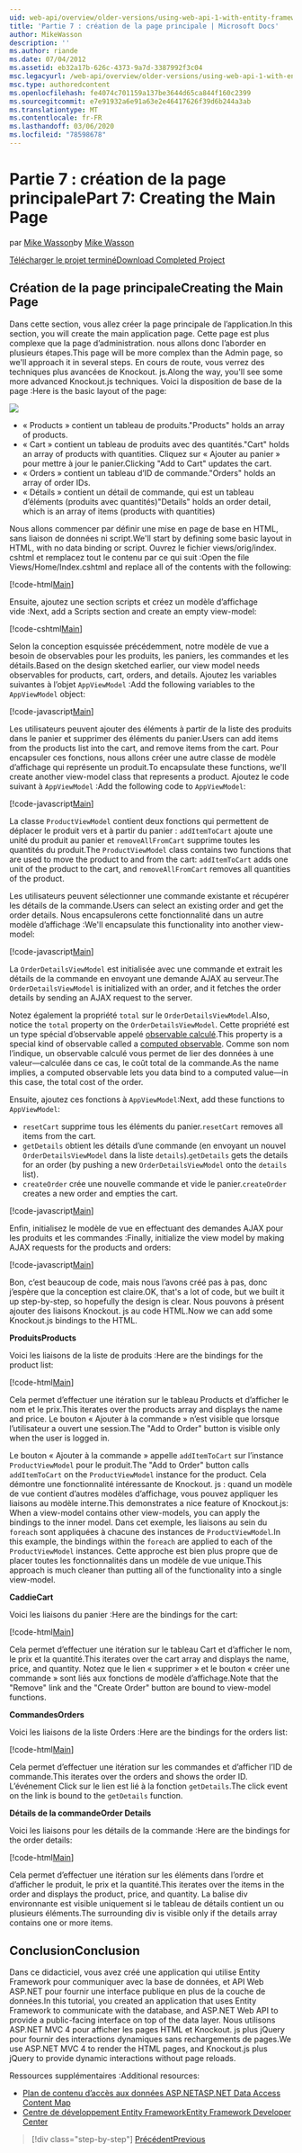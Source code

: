 ```yaml
---
uid: web-api/overview/older-versions/using-web-api-1-with-entity-framework-5/using-web-api-with-entity-framework-part-7
title: 'Partie 7 : création de la page principale | Microsoft Docs'
author: MikeWasson
description: ''
ms.author: riande
ms.date: 07/04/2012
ms.assetid: eb32a17b-626c-4373-9a7d-3387992f3c04
msc.legacyurl: /web-api/overview/older-versions/using-web-api-1-with-entity-framework-5/using-web-api-with-entity-framework-part-7
msc.type: authoredcontent
ms.openlocfilehash: fe4074c701159a137be3644d65ca844f160c2399
ms.sourcegitcommit: e7e91932a6e91a63e2e46417626f39d6b244a3ab
ms.translationtype: MT
ms.contentlocale: fr-FR
ms.lasthandoff: 03/06/2020
ms.locfileid: "78598678"
---
```

# <a name="part-7-creating-the-main-page"></a><span data-ttu-id="39a40-102">Partie 7 : création de la page principale</span><span class="sxs-lookup"><span data-stu-id="39a40-102">Part 7: Creating the Main Page</span></span>

<span data-ttu-id="39a40-103">par [Mike Wasson](https://github.com/MikeWasson)</span><span class="sxs-lookup"><span data-stu-id="39a40-103">by [Mike Wasson](https://github.com/MikeWasson)</span></span>

[<span data-ttu-id="39a40-104">Télécharger le projet terminé</span><span class="sxs-lookup"><span data-stu-id="39a40-104">Download Completed Project</span></span>](https://code.msdn.microsoft.com/ASP-NET-Web-API-with-afa30545)

## <a name="creating-the-main-page"></a><span data-ttu-id="39a40-105">Création de la page principale</span><span class="sxs-lookup"><span data-stu-id="39a40-105">Creating the Main Page</span></span>

<span data-ttu-id="39a40-106">Dans cette section, vous allez créer la page principale de l’application.</span><span class="sxs-lookup"><span data-stu-id="39a40-106">In this section, you will create the main application page.</span></span> <span data-ttu-id="39a40-107">Cette page est plus complexe que la page d’administration. nous allons donc l’aborder en plusieurs étapes.</span><span class="sxs-lookup"><span data-stu-id="39a40-107">This page will be more complex than the Admin page, so we'll approach it in several steps.</span></span> <span data-ttu-id="39a40-108">En cours de route, vous verrez des techniques plus avancées de Knockout. js.</span><span class="sxs-lookup"><span data-stu-id="39a40-108">Along the way, you'll see some more advanced Knockout.js techniques.</span></span> <span data-ttu-id="39a40-109">Voici la disposition de base de la page :</span><span class="sxs-lookup"><span data-stu-id="39a40-109">Here is the basic layout of the page:</span></span>

![](using-web-api-with-entity-framework-part-7/_static/image1.png)

- <span data-ttu-id="39a40-110">« Products » contient un tableau de produits.</span><span class="sxs-lookup"><span data-stu-id="39a40-110">"Products" holds an array of products.</span></span>
- <span data-ttu-id="39a40-111">« Cart » contient un tableau de produits avec des quantités.</span><span class="sxs-lookup"><span data-stu-id="39a40-111">"Cart" holds an array of products with quantities.</span></span> <span data-ttu-id="39a40-112">Cliquez sur « Ajouter au panier » pour mettre à jour le panier.</span><span class="sxs-lookup"><span data-stu-id="39a40-112">Clicking "Add to Cart" updates the cart.</span></span>
- <span data-ttu-id="39a40-113">« Orders » contient un tableau d’ID de commande.</span><span class="sxs-lookup"><span data-stu-id="39a40-113">"Orders" holds an array of order IDs.</span></span>
- <span data-ttu-id="39a40-114">« Détails » contient un détail de commande, qui est un tableau d’éléments (produits avec quantités)</span><span class="sxs-lookup"><span data-stu-id="39a40-114">"Details" holds an order detail, which is an array of items (products with quantities)</span></span>

<span data-ttu-id="39a40-115">Nous allons commencer par définir une mise en page de base en HTML, sans liaison de données ni script.</span><span class="sxs-lookup"><span data-stu-id="39a40-115">We'll start by defining some basic layout in HTML, with no data binding or script.</span></span> <span data-ttu-id="39a40-116">Ouvrez le fichier views/orig/index. cshtml et remplacez tout le contenu par ce qui suit :</span><span class="sxs-lookup"><span data-stu-id="39a40-116">Open the file Views/Home/Index.cshtml and replace all of the contents with the following:</span></span>

[!code-html[Main](using-web-api-with-entity-framework-part-7/samples/sample1.html)]

<span data-ttu-id="39a40-117">Ensuite, ajoutez une section scripts et créez un modèle d’affichage vide :</span><span class="sxs-lookup"><span data-stu-id="39a40-117">Next, add a Scripts section and create an empty view-model:</span></span>

[!code-cshtml[Main](using-web-api-with-entity-framework-part-7/samples/sample2.cshtml)]

<span data-ttu-id="39a40-118">Selon la conception esquissée précédemment, notre modèle de vue a besoin de observables pour les produits, les paniers, les commandes et les détails.</span><span class="sxs-lookup"><span data-stu-id="39a40-118">Based on the design sketched earlier, our view model needs observables for products, cart, orders, and details.</span></span> <span data-ttu-id="39a40-119">Ajoutez les variables suivantes à l’objet `AppViewModel` :</span><span class="sxs-lookup"><span data-stu-id="39a40-119">Add the following variables to the `AppViewModel` object:</span></span>

[!code-javascript[Main](using-web-api-with-entity-framework-part-7/samples/sample3.js)]

<span data-ttu-id="39a40-120">Les utilisateurs peuvent ajouter des éléments à partir de la liste des produits dans le panier et supprimer des éléments du panier.</span><span class="sxs-lookup"><span data-stu-id="39a40-120">Users can add items from the products list into the cart, and remove items from the cart.</span></span> <span data-ttu-id="39a40-121">Pour encapsuler ces fonctions, nous allons créer une autre classe de modèle d’affichage qui représente un produit.</span><span class="sxs-lookup"><span data-stu-id="39a40-121">To encapsulate these functions, we'll create another view-model class that represents a product.</span></span> <span data-ttu-id="39a40-122">Ajoutez le code suivant à `AppViewModel` :</span><span class="sxs-lookup"><span data-stu-id="39a40-122">Add the following code to `AppViewModel`:</span></span>

[!code-javascript[Main](using-web-api-with-entity-framework-part-7/samples/sample4.js?highlight=4)]

<span data-ttu-id="39a40-123">La classe `ProductViewModel` contient deux fonctions qui permettent de déplacer le produit vers et à partir du panier : `addItemToCart` ajoute une unité du produit au panier et `removeAllFromCart` supprime toutes les quantités du produit.</span><span class="sxs-lookup"><span data-stu-id="39a40-123">The `ProductViewModel` class contains two functions that are used to move the product to and from the cart: `addItemToCart` adds one unit of the product to the cart, and `removeAllFromCart` removes all quantities of the product.</span></span>

<span data-ttu-id="39a40-124">Les utilisateurs peuvent sélectionner une commande existante et récupérer les détails de la commande.</span><span class="sxs-lookup"><span data-stu-id="39a40-124">Users can select an existing order and get the order details.</span></span> <span data-ttu-id="39a40-125">Nous encapsulerons cette fonctionnalité dans un autre modèle d’affichage :</span><span class="sxs-lookup"><span data-stu-id="39a40-125">We'll encapsulate this functionality into another view-model:</span></span>

[!code-javascript[Main](using-web-api-with-entity-framework-part-7/samples/sample5.js?highlight=4)]

<span data-ttu-id="39a40-126">La `OrderDetailsViewModel` est initialisée avec une commande et extrait les détails de la commande en envoyant une demande AJAX au serveur.</span><span class="sxs-lookup"><span data-stu-id="39a40-126">The `OrderDetailsViewModel` is initialized with an order, and it fetches the order details by sending an AJAX request to the server.</span></span>

<span data-ttu-id="39a40-127">Notez également la propriété `total` sur le `OrderDetailsViewModel`.</span><span class="sxs-lookup"><span data-stu-id="39a40-127">Also, notice the `total` property on the `OrderDetailsViewModel`.</span></span> <span data-ttu-id="39a40-128">Cette propriété est un type spécial d’observable appelé [observable calculé](http://knockoutjs.com/documentation/computedObservables.html).</span><span class="sxs-lookup"><span data-stu-id="39a40-128">This property is a special kind of observable called a [computed observable](http://knockoutjs.com/documentation/computedObservables.html).</span></span> <span data-ttu-id="39a40-129">Comme son nom l’indique, un observable calculé vous permet de lier des données à une valeur&#8212;calculée dans ce cas, le coût total de la commande.</span><span class="sxs-lookup"><span data-stu-id="39a40-129">As the name implies, a computed observable lets you data bind to a computed value&#8212;in this case, the total cost of the order.</span></span>

<span data-ttu-id="39a40-130">Ensuite, ajoutez ces fonctions à `AppViewModel`:</span><span class="sxs-lookup"><span data-stu-id="39a40-130">Next, add these functions to `AppViewModel`:</span></span>

- <span data-ttu-id="39a40-131">`resetCart` supprime tous les éléments du panier.</span><span class="sxs-lookup"><span data-stu-id="39a40-131">`resetCart` removes all items from the cart.</span></span>
- <span data-ttu-id="39a40-132">`getDetails` obtient les détails d’une commande (en envoyant un nouvel `OrderDetailsViewModel` dans la liste `details`).</span><span class="sxs-lookup"><span data-stu-id="39a40-132">`getDetails` gets the details for an order (by pushing a new `OrderDetailsViewModel` onto the `details` list).</span></span>
- <span data-ttu-id="39a40-133">`createOrder` crée une nouvelle commande et vide le panier.</span><span class="sxs-lookup"><span data-stu-id="39a40-133">`createOrder` creates a new order and empties the cart.</span></span>

[!code-javascript[Main](using-web-api-with-entity-framework-part-7/samples/sample6.js?highlight=4)]

<span data-ttu-id="39a40-134">Enfin, initialisez le modèle de vue en effectuant des demandes AJAX pour les produits et les commandes :</span><span class="sxs-lookup"><span data-stu-id="39a40-134">Finally, initialize the view model by making AJAX requests for the products and orders:</span></span>

[!code-javascript[Main](using-web-api-with-entity-framework-part-7/samples/sample7.js)]

<span data-ttu-id="39a40-135">Bon, c’est beaucoup de code, mais nous l’avons créé pas à pas, donc j’espère que la conception est claire.</span><span class="sxs-lookup"><span data-stu-id="39a40-135">OK, that's a lot of code, but we built it up step-by-step, so hopefully the design is clear.</span></span> <span data-ttu-id="39a40-136">Nous pouvons à présent ajouter des liaisons Knockout. js au code HTML.</span><span class="sxs-lookup"><span data-stu-id="39a40-136">Now we can add some Knockout.js bindings to the HTML.</span></span>

<span data-ttu-id="39a40-137">**Produits**</span><span class="sxs-lookup"><span data-stu-id="39a40-137">**Products**</span></span>

<span data-ttu-id="39a40-138">Voici les liaisons de la liste de produits :</span><span class="sxs-lookup"><span data-stu-id="39a40-138">Here are the bindings for the product list:</span></span>

[!code-html[Main](using-web-api-with-entity-framework-part-7/samples/sample8.html)]

<span data-ttu-id="39a40-139">Cela permet d’effectuer une itération sur le tableau Products et d’afficher le nom et le prix.</span><span class="sxs-lookup"><span data-stu-id="39a40-139">This iterates over the products array and displays the name and price.</span></span> <span data-ttu-id="39a40-140">Le bouton « Ajouter à la commande » n’est visible que lorsque l’utilisateur a ouvert une session.</span><span class="sxs-lookup"><span data-stu-id="39a40-140">The "Add to Order" button is visible only when the user is logged in.</span></span>

<span data-ttu-id="39a40-141">Le bouton « Ajouter à la commande » appelle `addItemToCart` sur l’instance `ProductViewModel` pour le produit.</span><span class="sxs-lookup"><span data-stu-id="39a40-141">The "Add to Order" button calls `addItemToCart` on the `ProductViewModel` instance for the product.</span></span> <span data-ttu-id="39a40-142">Cela démontre une fonctionnalité intéressante de Knockout. js : quand un modèle de vue contient d’autres modèles d’affichage, vous pouvez appliquer les liaisons au modèle interne.</span><span class="sxs-lookup"><span data-stu-id="39a40-142">This demonstrates a nice feature of Knockout.js: When a view-model contains other view-models, you can apply the bindings to the inner model.</span></span> <span data-ttu-id="39a40-143">Dans cet exemple, les liaisons au sein du `foreach` sont appliquées à chacune des instances de `ProductViewModel`.</span><span class="sxs-lookup"><span data-stu-id="39a40-143">In this example, the bindings within the `foreach` are applied to each of the `ProductViewModel` instances.</span></span> <span data-ttu-id="39a40-144">Cette approche est bien plus propre que de placer toutes les fonctionnalités dans un modèle de vue unique.</span><span class="sxs-lookup"><span data-stu-id="39a40-144">This approach is much cleaner than putting all of the functionality into a single view-model.</span></span>

<span data-ttu-id="39a40-145">**Caddie**</span><span class="sxs-lookup"><span data-stu-id="39a40-145">**Cart**</span></span>

<span data-ttu-id="39a40-146">Voici les liaisons du panier :</span><span class="sxs-lookup"><span data-stu-id="39a40-146">Here are the bindings for the cart:</span></span>

[!code-html[Main](using-web-api-with-entity-framework-part-7/samples/sample9.html)]

<span data-ttu-id="39a40-147">Cela permet d’effectuer une itération sur le tableau Cart et d’afficher le nom, le prix et la quantité.</span><span class="sxs-lookup"><span data-stu-id="39a40-147">This iterates over the cart array and displays the name, price, and quantity.</span></span> <span data-ttu-id="39a40-148">Notez que le lien « supprimer » et le bouton « créer une commande » sont liés aux fonctions de modèle d’affichage.</span><span class="sxs-lookup"><span data-stu-id="39a40-148">Note that the "Remove" link and the "Create Order" button are bound to view-model functions.</span></span>

<span data-ttu-id="39a40-149">**Commandes**</span><span class="sxs-lookup"><span data-stu-id="39a40-149">**Orders**</span></span>

<span data-ttu-id="39a40-150">Voici les liaisons de la liste Orders :</span><span class="sxs-lookup"><span data-stu-id="39a40-150">Here are the bindings for the orders list:</span></span>

[!code-html[Main](using-web-api-with-entity-framework-part-7/samples/sample10.html)]

<span data-ttu-id="39a40-151">Cela permet d’effectuer une itération sur les commandes et d’afficher l’ID de commande.</span><span class="sxs-lookup"><span data-stu-id="39a40-151">This iterates over the orders and shows the order ID.</span></span> <span data-ttu-id="39a40-152">L’événement Click sur le lien est lié à la fonction `getDetails`.</span><span class="sxs-lookup"><span data-stu-id="39a40-152">The click event on the link is bound to the `getDetails` function.</span></span>

<span data-ttu-id="39a40-153">**Détails de la commande**</span><span class="sxs-lookup"><span data-stu-id="39a40-153">**Order Details**</span></span>

<span data-ttu-id="39a40-154">Voici les liaisons pour les détails de la commande :</span><span class="sxs-lookup"><span data-stu-id="39a40-154">Here are the bindings for the order details:</span></span>

[!code-html[Main](using-web-api-with-entity-framework-part-7/samples/sample11.html)]

<span data-ttu-id="39a40-155">Cela permet d’effectuer une itération sur les éléments dans l’ordre et d’afficher le produit, le prix et la quantité.</span><span class="sxs-lookup"><span data-stu-id="39a40-155">This iterates over the items in the order and displays the product, price, and quantity.</span></span> <span data-ttu-id="39a40-156">La balise div environnante est visible uniquement si le tableau de détails contient un ou plusieurs éléments.</span><span class="sxs-lookup"><span data-stu-id="39a40-156">The surrounding div is visible only if the details array contains one or more items.</span></span>

## <a name="conclusion"></a><span data-ttu-id="39a40-157">Conclusion</span><span class="sxs-lookup"><span data-stu-id="39a40-157">Conclusion</span></span>

<span data-ttu-id="39a40-158">Dans ce didacticiel, vous avez créé une application qui utilise Entity Framework pour communiquer avec la base de données, et API Web ASP.NET pour fournir une interface publique en plus de la couche de données.</span><span class="sxs-lookup"><span data-stu-id="39a40-158">In this tutorial, you created an application that uses Entity Framework to communicate with the database, and ASP.NET Web API to provide a public-facing interface on top of the data layer.</span></span> <span data-ttu-id="39a40-159">Nous utilisons ASP.NET MVC 4 pour afficher les pages HTML et Knockout. js plus jQuery pour fournir des interactions dynamiques sans rechargements de pages.</span><span class="sxs-lookup"><span data-stu-id="39a40-159">We use ASP.NET MVC 4 to render the HTML pages, and Knockout.js plus jQuery to provide dynamic interactions without page reloads.</span></span>

<span data-ttu-id="39a40-160">Ressources supplémentaires :</span><span class="sxs-lookup"><span data-stu-id="39a40-160">Additional resources:</span></span>

- [<span data-ttu-id="39a40-161">Plan de contenu d’accès aux données ASP.NET</span><span class="sxs-lookup"><span data-stu-id="39a40-161">ASP.NET Data Access Content Map</span></span>](https://msdn.microsoft.com/library/6759sth4.aspx)
- [<span data-ttu-id="39a40-162">Centre de développement Entity Framework</span><span class="sxs-lookup"><span data-stu-id="39a40-162">Entity Framework Developer Center</span></span>](https://msdn.microsoft.com/data/ef)

> [!div class="step-by-step"]
> [<span data-ttu-id="39a40-163">Précédent</span><span class="sxs-lookup"><span data-stu-id="39a40-163">Previous</span></span>](using-web-api-with-entity-framework-part-6.md)
